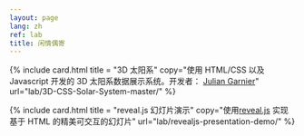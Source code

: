 ```yaml
---
layout: page
lang: zh
ref: lab
title: 闲情偶寄
---
```

<main class="page-content">
  {% include card.html title = "3D 太阳系"
                       copy="使用 HTML/CSS 以及 Javascript 开发的 3D 太阳系数据展示系统。开发者： <a href='https://github.com/juliangarnier'>Julian Garnier</a>" 
                       url="lab/3D-CSS-Solar-System-master/" %}

  {% include card.html title = "reveal.js 幻灯片演示"
                       copy="使用<a href='https://revealjs.com/'>reveal.js</a> 实现基于 HTML 的精美可交互的幻灯片" 
                       url="lab/revealjs-presentation-demo/" %}
</main>
